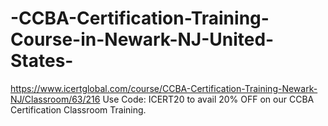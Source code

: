 # -CCBA-Certification-Training-Course-in-Newark-NJ-United-States-
https://www.icertglobal.com/course/CCBA-Certification-Training-Newark-NJ/Classroom/63/216       Use Code: ICERT20 to avail 20% OFF on our CCBA Certification Classroom Training.
